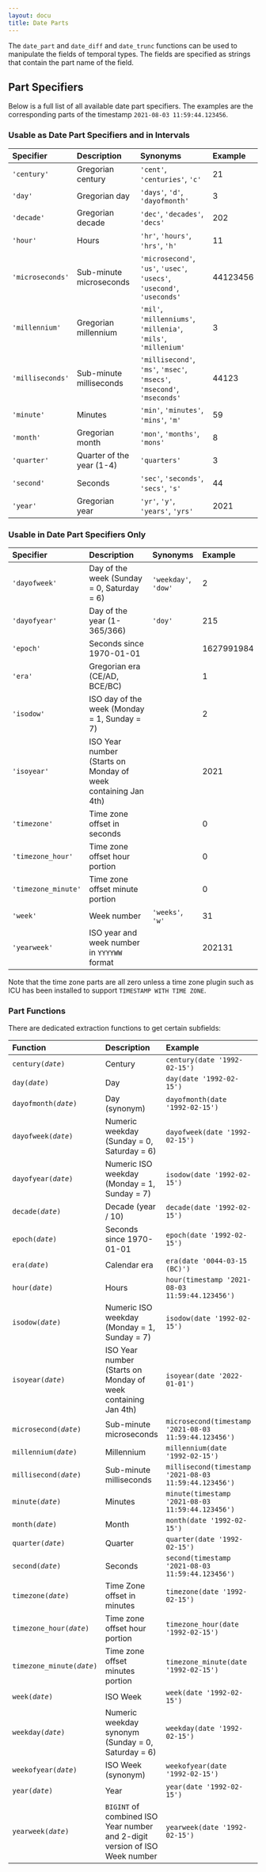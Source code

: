 ```yaml
---
layout: docu
title: Date Parts
---
```


The `date_part` and `date_diff` and `date_trunc` functions can be used to manipulate the fields of temporal types.
The fields are specified as strings that contain the part name of the field.

## Part Specifiers

Below is a full list of all available date part specifiers.
The examples are the corresponding parts of the timestamp `2021-08-03 11:59:44.123456`.

### Usable as Date Part Specifiers and in Intervals

| Specifier | Description | Synonyms | Example |
|:--|:--|:---|:-|
| `'century'` | Gregorian century | `'cent'`, `'centuries'`, `'c'` | 21 |
| `'day'` | Gregorian day | `'days'`, `'d'`, `'dayofmonth'` | 3 |
| `'decade'` | Gregorian decade | `'dec'`, `'decades'`, `'decs'` | 202 |
| `'hour'` | Hours | `'hr'`, `'hours'`, `'hrs'`, `'h'` | 11 |
| `'microseconds'` | Sub-minute microseconds | `'microsecond'`, `'us'`, `'usec'`, `'usecs'`, `'usecond'`, `'useconds'` | 44123456 |
| `'millennium'` | Gregorian millennium | `'mil'`, `'millenniums'`, `'millenia'`, `'mils'`, `'millenium'` | 3 |
| `'milliseconds'` | Sub-minute milliseconds | `'millisecond'`, `'ms'`, `'msec'`, `'msecs'`, `'msecond'`, `'mseconds'` | 44123 |
| `'minute'` | Minutes | `'min'`, `'minutes'`, `'mins'`, `'m'` | 59 |
| `'month'` | Gregorian month | `'mon'`, `'months'`, `'mons'` | 8 |
| `'quarter'` | Quarter of the year (1-4) | `'quarters'` | 3 |
| `'second'` | Seconds | `'sec'`, `'seconds'`, `'secs'`, `'s'` | 44 |
| `'year'` | Gregorian year | `'yr'`, `'y'`, `'years'`, `'yrs'` | 2021 |

### Usable in Date Part Specifiers Only

| Specifier | Description | Synonyms | Example |
|:--|:--|:---|:-|
| `'dayofweek'` | Day of the week (Sunday = 0, Saturday = 6) | `'weekday'`, `'dow'` | 2 |
| `'dayofyear'` | Day of the year (1-365/366) | `'doy'` | 215 |
| `'epoch'` | Seconds since 1970-01-01 | | 1627991984 |
| `'era'` | Gregorian era (CE/AD, BCE/BC) | | 1 |
| `'isodow'` | ISO day of the week (Monday = 1, Sunday = 7) | | 2 |
| `'isoyear'` | ISO Year number (Starts on Monday of week containing Jan 4th) | | 2021 |
| `'timezone'` | Time zone offset in seconds | | 0 |
| `'timezone_hour'` | Time zone offset hour portion | | 0 |
| `'timezone_minute'` | Time zone offset minute portion | | 0 |
| `'week'` | Week number | `'weeks'`, `'w'` | 31 |
| `'yearweek'` | ISO year and week number in `YYYYWW` format | | 202131 |

Note that the time zone parts are all zero unless a time zone plugin such as ICU
has been installed to support `TIMESTAMP WITH TIME ZONE`.

### Part Functions

There are dedicated extraction functions to get certain subfields:

| Function | Description | Example | Result |
|:--|:--|:---|:-|
| `century(`*`date`*`)` | Century | `century(date '1992-02-15')` | `20` |
| `day(`*`date`*`)` | Day | `day(date '1992-02-15')` | `15` |
| `dayofmonth(`*`date`*`)` | Day (synonym) | `dayofmonth(date '1992-02-15')` | `15` |
| `dayofweek(`*`date`*`)` | Numeric weekday (Sunday = 0, Saturday = 6) | `dayofweek(date '1992-02-15')` | `6` |
| `dayofyear(`*`date`*`)` | Numeric ISO weekday (Monday = 1, Sunday = 7) | `isodow(date '1992-02-15')` | `46` |
| `decade(`*`date`*`)` | Decade (year / 10) | `decade(date '1992-02-15')` | `199` |
| `epoch(`*`date`*`)` | Seconds since 1970-01-01 | `epoch(date '1992-02-15')` | `698112000` |
| `era(`*`date`*`)` | Calendar era | `era(date '0044-03-15 (BC)')` | `0` |
| `hour(`*`date`*`)` | Hours | `hour(timestamp '2021-08-03 11:59:44.123456')` | `11` |
| `isodow(`*`date`*`)` | Numeric ISO weekday (Monday = 1, Sunday = 7) | `isodow(date '1992-02-15')` | `6` |
| `isoyear(`*`date`*`)` | ISO Year number (Starts on Monday of week containing Jan 4th) | `isoyear(date '2022-01-01')` | `2021` |
| `microsecond(`*`date`*`)` | Sub-minute microseconds | `microsecond(timestamp '2021-08-03 11:59:44.123456')` | `44123456` |
| `millennium(`*`date`*`)` | Millennium | `millennium(date '1992-02-15')` | `2` |
| `millisecond(`*`date`*`)` | Sub-minute milliseconds | `millisecond(timestamp '2021-08-03 11:59:44.123456')` | `44123` |
| `minute(`*`date`*`)` | Minutes | `minute(timestamp '2021-08-03 11:59:44.123456')` | `59` |
| `month(`*`date`*`)` | Month | `month(date '1992-02-15')` | `2` |
| `quarter(`*`date`*`)` | Quarter | `quarter(date '1992-02-15')` | `1` |
| `second(`*`date`*`)` | Seconds | `second(timestamp '2021-08-03 11:59:44.123456')` | `44` |
| `timezone(`*`date`*`)` | Time Zone offset in minutes | `timezone(date '1992-02-15')` | `0` |
| `timezone_hour(`*`date`*`)` | Time zone offset hour portion | `timezone_hour(date '1992-02-15')` | `0` |
| `timezone_minute(`*`date`*`)` | Time zone offset minutes portion | `timezone_minute(date '1992-02-15')` | `0` |
| `week(`*`date`*`)` | ISO Week | `week(date '1992-02-15')` | `7` |
| `weekday(`*`date`*`)` | Numeric weekday synonym (Sunday = 0, Saturday = 6) | `weekday(date '1992-02-15')` | `6` |
| `weekofyear(`*`date`*`)` | ISO Week (synonym) | `weekofyear(date '1992-02-15')` | `7` |
| `year(`*`date`*`)` | Year | `year(date '1992-02-15')` | `1992` |
| `yearweek(`*`date`*`)` | `BIGINT` of combined ISO Year number and 2-digit version of ISO Week number | `yearweek(date '1992-02-15')` | `199207` |
